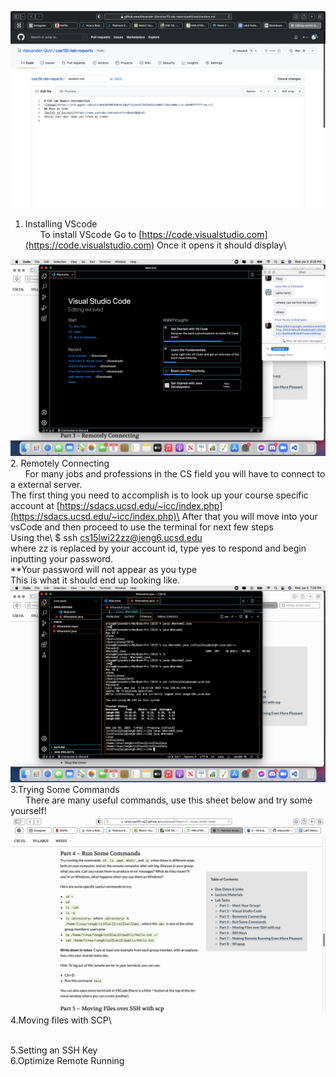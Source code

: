 ![Image](LabReport.png)
1. Installing VScode\
&nbsp;&nbsp;&nbsp;&nbsp;&nbsp;&nbsp;To install VScode Go to [https://code.visualstudio.com](https://code.visualstudio.com) 
Once it opens it should display\


![Image](VSCODEstartpage.png)
<Br/>
2. Remotely Connecting\
&nbsp;&nbsp;&nbsp;&nbsp;&nbsp;&nbsp;For many jobs and professions in the CS field you will have to connect to a external server.\
The first thing you need to accomplish is to look up your course specific account at [https://sdacs.ucsd.edu/~icc/index.php](https://sdacs.ucsd.edu/~icc/index.php)\
After that you will move into your vsCode and then proceed to use the terminal for next few steps\
Using the\ 
$ ssh cs15lwi22zz@ieng6.ucsd.edu\
where zz is replaced by your account id, type yes to respond and begin inputting your password.\
**Your password will not appear as you type\
This is what it should end up looking like.
![Image](Step2.png)
<Br/>
3.Trying Some Commands\
&nbsp;&nbsp;&nbsp;&nbsp;&nbsp;&nbsp;There are many useful commands, use this sheet below and try some yourself!
![Image](CommandList.png)
<Br/>
4.Moving files with SCP\

<Br/>
5.Setting an SSH Key
<Br/>
6.Optimize Remote Running
<Br/>

